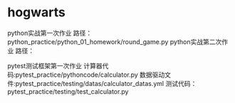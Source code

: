 # hogwarts
python实战第一次作业
路径：python_practice/python_01_homework/round_game.py
python实战第二次作业
路径：

pytest测试框架第一次作业
计算器代码:pytest_practice/pythoncode/calculator.py
数据驱动文件:pytest_practice/testing/datas/calculator_datas.yml
测试代码：pytest_practice/testing/test_calculator.py


